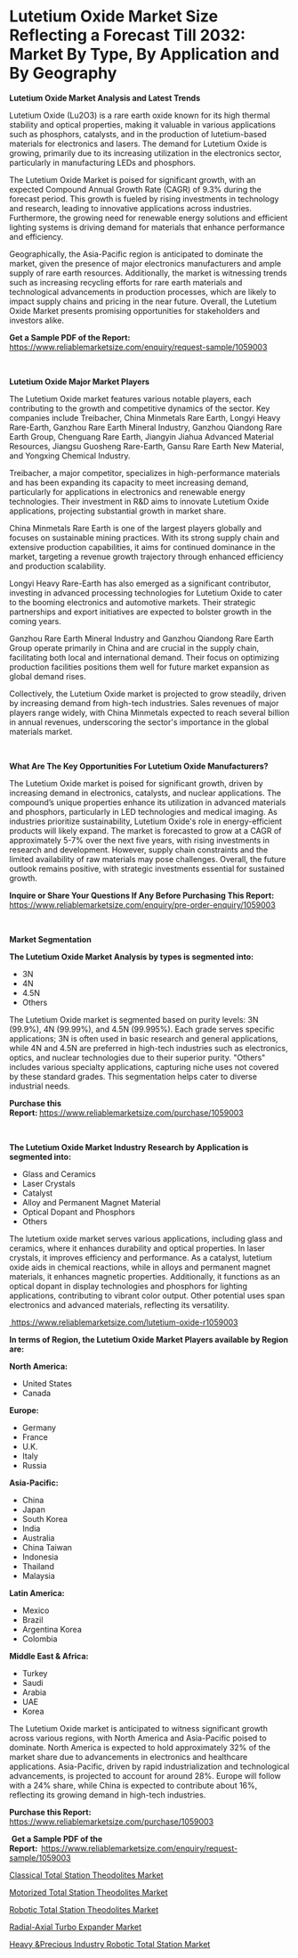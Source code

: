 <p><h1>Lutetium Oxide Market Size Reflecting a Forecast Till 2032: Market By Type, By Application and By Geography</h1></p><p><strong>Lutetium Oxide Market Analysis and Latest Trends</strong></p>
<p><p>Lutetium Oxide (Lu2O3) is a rare earth oxide known for its high thermal stability and optical properties, making it valuable in various applications such as phosphors, catalysts, and in the production of lutetium-based materials for electronics and lasers. The demand for Lutetium Oxide is growing, primarily due to its increasing utilization in the electronics sector, particularly in manufacturing LEDs and phosphors. </p><p>The Lutetium Oxide Market is poised for significant growth, with an expected Compound Annual Growth Rate (CAGR) of 9.3% during the forecast period. This growth is fueled by rising investments in technology and research, leading to innovative applications across industries. Furthermore, the growing need for renewable energy solutions and efficient lighting systems is driving demand for materials that enhance performance and efficiency.</p><p>Geographically, the Asia-Pacific region is anticipated to dominate the market, given the presence of major electronics manufacturers and ample supply of rare earth resources. Additionally, the market is witnessing trends such as increasing recycling efforts for rare earth materials and technological advancements in production processes, which are likely to impact supply chains and pricing in the near future. Overall, the Lutetium Oxide Market presents promising opportunities for stakeholders and investors alike.</p></p>
<p><strong>Get a Sample PDF of the Report:&nbsp;</strong> <a href="https://www.reliablemarketsize.com/enquiry/request-sample/1059003?utm_campaign=3117&utm_medium=2&utm_source=Github&utm_content=ia&utm_term=01042025&utm_id=lutetium-oxide">https://www.reliablemarketsize.com/enquiry/request-sample/1059003</a></p>
<p>&nbsp;</p>
<p><strong>Lutetium Oxide Major Market Players</strong></p>
<p><p>The Lutetium Oxide market features various notable players, each contributing to the growth and competitive dynamics of the sector. Key companies include Treibacher, China Minmetals Rare Earth, Longyi Heavy Rare-Earth, Ganzhou Rare Earth Mineral Industry, Ganzhou Qiandong Rare Earth Group, Chenguang Rare Earth, Jiangyin Jiahua Advanced Material Resources, Jiangsu Guosheng Rare-Earth, Gansu Rare Earth New Material, and Yongxing Chemical Industry.</p><p>Treibacher, a major competitor, specializes in high-performance materials and has been expanding its capacity to meet increasing demand, particularly for applications in electronics and renewable energy technologies. Their investment in R&D aims to innovate Lutetium Oxide applications, projecting substantial growth in market share.</p><p>China Minmetals Rare Earth is one of the largest players globally and focuses on sustainable mining practices. With its strong supply chain and extensive production capabilities, it aims for continued dominance in the market, targeting a revenue growth trajectory through enhanced efficiency and production scalability.</p><p>Longyi Heavy Rare-Earth has also emerged as a significant contributor, investing in advanced processing technologies for Lutetium Oxide to cater to the booming electronics and automotive markets. Their strategic partnerships and export initiatives are expected to bolster growth in the coming years.</p><p>Ganzhou Rare Earth Mineral Industry and Ganzhou Qiandong Rare Earth Group operate primarily in China and are crucial in the supply chain, facilitating both local and international demand. Their focus on optimizing production facilities positions them well for future market expansion as global demand rises.</p><p>Collectively, the Lutetium Oxide market is projected to grow steadily, driven by increasing demand from high-tech industries. Sales revenues of major players range widely, with China Minmetals expected to reach several billion in annual revenues, underscoring the sector's importance in the global materials market.</p></p>
<p>&nbsp;</p>
<p><strong>What Are The Key Opportunities For Lutetium Oxide Manufacturers?</strong></p>
<p><p>The Lutetium Oxide market is poised for significant growth, driven by increasing demand in electronics, catalysts, and nuclear applications. The compound’s unique properties enhance its utilization in advanced materials and phosphors, particularly in LED technologies and medical imaging. As industries prioritize sustainability, Lutetium Oxide's role in energy-efficient products will likely expand. The market is forecasted to grow at a CAGR of approximately 5-7% over the next five years, with rising investments in research and development. However, supply chain constraints and the limited availability of raw materials may pose challenges. Overall, the future outlook remains positive, with strategic investments essential for sustained growth.</p></p>
<p><strong>Inquire or Share Your Questions If Any Before Purchasing This Report:</strong> <a href="https://www.reliablemarketsize.com/enquiry/pre-order-enquiry/1059003?utm_campaign=3117&utm_medium=2&utm_source=Github&utm_content=ia&utm_term=01042025&utm_id=lutetium-oxide">https://www.reliablemarketsize.com/enquiry/pre-order-enquiry/1059003</a></p>
<p>&nbsp;</p>
<p><strong>Market Segmentation</strong></p>
<p><strong>The Lutetium Oxide Market Analysis by types is segmented into:</strong></p>
<p><ul><li>3N</li><li>4N</li><li>4.5N</li><li>Others</li></ul></p>
<p><p>The Lutetium Oxide market is segmented based on purity levels: 3N (99.9%), 4N (99.99%), and 4.5N (99.995%). Each grade serves specific applications; 3N is often used in basic research and general applications, while 4N and 4.5N are preferred in high-tech industries such as electronics, optics, and nuclear technologies due to their superior purity. "Others" includes various specialty applications, capturing niche uses not covered by these standard grades. This segmentation helps cater to diverse industrial needs.</p></p>
<p><strong>Purchase this Report:&nbsp;</strong><a href="https://www.reliablemarketsize.com/purchase/1059003?utm_campaign=3117&utm_medium=2&utm_source=Github&utm_content=ia&utm_term=01042025&utm_id=lutetium-oxide">https://www.reliablemarketsize.com/purchase/1059003</a></p>
<p>&nbsp;</p>
<p><strong>The Lutetium Oxide Market Industry Research by Application is segmented into:</strong></p>
<p><ul><li>Glass and Ceramics</li><li>Laser Crystals</li><li>Catalyst</li><li>Alloy and Permanent Magnet Material</li><li>Optical Dopant and Phosphors</li><li>Others</li></ul></p>
<p><p>The lutetium oxide market serves various applications, including glass and ceramics, where it enhances durability and optical properties. In laser crystals, it improves efficiency and performance. As a catalyst, lutetium oxide aids in chemical reactions, while in alloys and permanent magnet materials, it enhances magnetic properties. Additionally, it functions as an optical dopant in display technologies and phosphors for lighting applications, contributing to vibrant color output. Other potential uses span electronics and advanced materials, reflecting its versatility.</p></p>
<p><a href="https://www.reliablemarketsize.com/lutetium-oxide-r1059003?utm_campaign=3117&utm_medium=2&utm_source=Github&utm_content=ia&utm_term=01042025&utm_id=lutetium-oxide">&nbsp;https://www.reliablemarketsize.com/lutetium-oxide-r1059003</a></p>
<p><strong>In terms of Region, the Lutetium Oxide Market Players available by Region are:</strong></p>
<p>
    <p> <strong> North America: </strong>
        <ul>
            <li>United States</li>
            <li>Canada</li>
        </ul>
        </p> 
    <p> <strong> Europe: </strong>
        <ul>
            <li>Germany</li>
            <li>France</li>
            <li>U.K.</li>
            <li>Italy</li>
            <li>Russia</li>
        </ul>
        </p> 
    <p> <strong> Asia-Pacific: </strong>
        <ul>
            <li>China</li>
            <li>Japan</li>
            <li>South Korea</li>
            <li>India</li>
            <li>Australia</li>
            <li>China Taiwan</li>
            <li>Indonesia</li>
            <li>Thailand</li>
            <li>Malaysia</li>
        </ul>
        </p> 
    <p> <strong> Latin America: </strong>
        <ul>
            <li>Mexico</li>
            <li>Brazil</li>
            <li>Argentina Korea</li>
            <li>Colombia</li>
        </ul>
        </p> 
    <p> <strong> Middle East & Africa: </strong>
        <ul>
            <li>Turkey</li>
            <li>Saudi</li>
            <li>Arabia</li>
            <li>UAE</li>
            <li>Korea</li>
        </ul>
    </p>
    </p>
<p><p>The Lutetium Oxide market is anticipated to witness significant growth across various regions, with North America and Asia-Pacific poised to dominate. North America is expected to hold approximately 32% of the market share due to advancements in electronics and healthcare applications. Asia-Pacific, driven by rapid industrialization and technological advancements, is projected to account for around 28%. Europe will follow with a 24% share, while China is expected to contribute about 16%, reflecting its growing demand in high-tech industries.</p></p>
<p><strong>Purchase this Report: </strong><a href="https://www.reliablemarketsize.com/purchase/1059003?utm_campaign=3117&utm_medium=2&utm_source=Github&utm_content=ia&utm_term=01042025&utm_id=lutetium-oxide">https://www.reliablemarketsize.com/purchase/1059003</a></p>
<p>&nbsp;<strong>Get a Sample PDF of the Report:&nbsp;&nbsp;</strong><a href="https://www.reliablemarketsize.com/enquiry/request-sample/1059003?utm_campaign=3117&utm_medium=2&utm_source=Github&utm_content=ia&utm_term=01042025&utm_id=lutetium-oxide">https://www.reliablemarketsize.com/enquiry/request-sample/1059003</a></p>
<p><strong></strong></p>
<p><p><a href="https://www.linkedin.com/pulse/thorough-scrutiny-classical-total-station-theodolites-market-lod8e?utm_campaign=3117&utm_medium=2&utm_source=Github&utm_content=ia&utm_term=01042025&utm_id=lutetium-oxide">Classical Total Station Theodolites Market</a></p><p><a href="https://www.linkedin.com/pulse/motorized-total-station-theodolites-market-report-industry-abyue?utm_campaign=3117&utm_medium=2&utm_source=Github&utm_content=ia&utm_term=01042025&utm_id=lutetium-oxide">Motorized Total Station Theodolites Market</a></p><p><a href="https://www.linkedin.com/pulse/comprehensive-study-robotic-total-station-theodolites-market-00blc?utm_campaign=3117&utm_medium=2&utm_source=Github&utm_content=ia&utm_term=01042025&utm_id=lutetium-oxide">Robotic Total Station Theodolites Market</a></p><p><a href="https://www.linkedin.com/pulse/whats-powering-radial-axial-turbo-expander-market-growth-od6oe?utm_campaign=3117&utm_medium=2&utm_source=Github&utm_content=ia&utm_term=01042025&utm_id=lutetium-oxide">Radial-Axial Turbo Expander Market</a></p><p><a href="https://www.linkedin.com/pulse/heavy-precious-industry-robotic-total-station-market-in-depth-rgzse?utm_campaign=3117&utm_medium=2&utm_source=Github&utm_content=ia&utm_term=01042025&utm_id=lutetium-oxide">Heavy &Precious Industry Robotic Total Station Market</a></p></p>